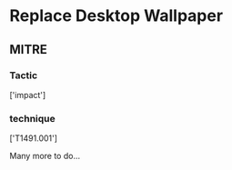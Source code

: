 # Replace Desktop Wallpaper

## MITRE

### Tactic
['impact']

### technique
['T1491.001']

Many more to do...
